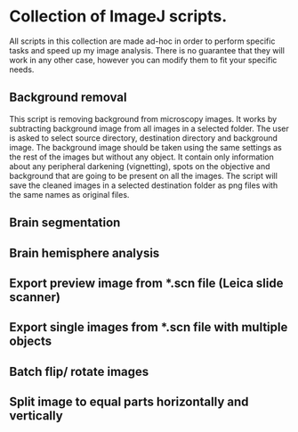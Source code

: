 # Collection of ImageJ scripts.

All scripts in this collection are made ad-hoc in order to perform specific tasks and speed up my image analysis. There is no guarantee that they will work in any other case, however you can modify them to fit your specific needs.

## Background removal
This script is removing background from microscopy images. It works by subtracting background image from all images in a selected folder. The user is asked to select source directory, destination directory and background image. The background image should be taken using the same settings as the rest of the images but without any object. It contain only information about any peripheral darkening (vignetting), spots on the objective and background that are going to be present on all the images. The script will save the cleaned images in a selected destination folder as png files with the same names as original files.

## Brain segmentation

## Brain hemisphere analysis

## Export preview image from *.scn file (Leica slide scanner)

## Export single images from *.scn file with multiple objects

## Batch flip/ rotate images

## Split image to equal parts horizontally and vertically
